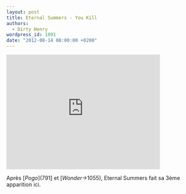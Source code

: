 ```yaml
---
layout: post
title: Eternal Summers - You Kill
authors:
  - Dirty Henry
wordpress_id: 1091
date: "2012-08-14 08:00:00 +0200"
---
```


<iframe src="http://player.vimeo.com/video/47257945" width="400" height="300" frameborder="0" webkitAllowFullScreen mozallowfullscreen allowFullScreen></iframe>

Après [*Pogo*](791] et [_Wonder_->1055), Eternal Summers fait sa 3ème apparition
ici.
